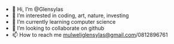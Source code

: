 - 👋 Hi, I’m @Glensylas
- 👀 I’m interested in coding, art, nature, investing 
- 🌱 I’m currently learning computer science 
- 💞️ I’m looking to collaborate on github
- 📫 How to reach me mulweliglensylas@gmail.com/0812896761

<!---
Glensylas/Glensylas is a ✨ special ✨ repository because its `README.md` (this file) appears on your GitHub profile.
You can click the Preview link to take a look at your changes.
--->
